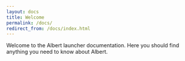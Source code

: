 ```yaml
---
layout: docs
title: Welcome
permalink: /docs/
redirect_from: /docs/index.html
---
```


Welcome to the Albert launcher documentation. Here you should find anything you need to know about Albert.
